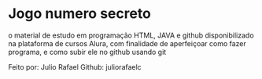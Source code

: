 # Jogo numero secreto

o material de estudo em programação HTML, JAVA e github disponibilizado na plataforma de cursos Alura, com finalidade de aperfeiçoar como fazer programa, e como subir ele no github usando git

Feito por: Julio Rafael
Github: juliorafaelc
